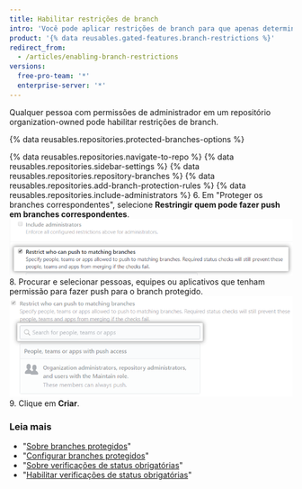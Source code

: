 ```yaml
---
title: Habilitar restrições de branch
intro: 'Você pode aplicar restrições de branch para que apenas determinados usuários{% if currentVersion == "free-pro-team@latest" or currentVersion ver_gt "enterprise-server@2. 8" %},{% else %} ou{% endif %} equipes{% if currentVersion == "free-pro-team@latest" or currentVersion ver_gt "enterprise-server@2. 8" %} ou aplicativos{% endif %} possam fazer push em um branch protegido em repositórios pertencentes à sua organização.'
product: '{% data reusables.gated-features.branch-restrictions %}'
redirect_from:
  - /articles/enabling-branch-restrictions
versions:
  free-pro-team: '*'
  enterprise-server: '*'
---
```


Qualquer pessoa com permissões de administrador em um repositório organization-owned pode habilitar restrições de branch.

{% data reusables.repositories.protected-branches-options %}

{% data reusables.repositories.navigate-to-repo %}
{% data reusables.repositories.sidebar-settings %}
{% data reusables.repositories.repository-branches %}
{% data reusables.repositories.add-branch-protection-rules %}
{% data reusables.repositories.include-administrators %}
6. Em "Proteger os branches correspondentes", selecione **Restringir quem pode fazer push em branches correspondentes**. ![Caixa de seleção Branch restriction (Restrição de branch)](/assets/images/help/repository/restrict-branch.png)
8. Procurar e selecionar pessoas, equipes ou aplicativos que tenham permissão para fazer push para o branch protegido. ![Pesquisa de restrição de branch](/assets/images/help/repository/restrict-branch-search.png)
9. Clique em **Criar**.

### Leia mais

- "[Sobre branches protegidos](/github/administering-a-repository/about-protected-branches)"
- "[Configurar branches protegidos](/github/administering-a-repository/configuring-protected-branches)"
- "[Sobre verificações de status obrigatórias](/github/administering-a-repository/about-required-status-checks)"
- "[Habilitar verificações de status obrigatórias](/github/administering-a-repository/enabling-required-status-checks)"
